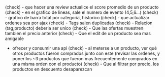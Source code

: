 (check) - que hacer una review actualice el score promedio de un producto
(check) - en el grafico de lineas, sale el numero de evento (4,5,6...)
(check) - grafico de barra total por categoría, historico
(check) - que actualizar ordenes sea por ajax
(check) - Tags salen duplicadas 
(check) - Relacion (tag,producto) deberia ser unico
(check) - Que las ofertas muestren tambien el precio anterior
(check) - Que el edit de un producto sea mas amigable
- ofrecer y consumir una api
(check) - al meterse a un producto, ver qué otros productos fueron comprados junto con este (revisar las ordenes, y poner los ~3 productos que fueron mas frecuentemente comprados en una misma orden con el producto)
(check) - Que al filtrar por precio, los productos en descuento desaparezcan
